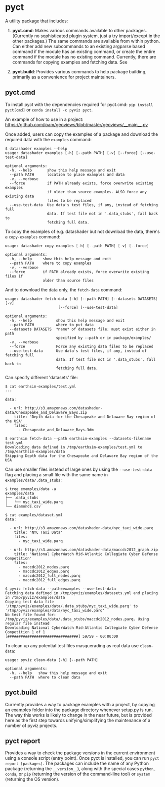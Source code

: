 # pyct

A utility package that includes:

  1. **pyct.cmd**: Makes various commands available to other
     packages. (Currently no sophisticated plugin system, just a try
     import/except in the other packages.) The same commands are
     available from within python. Can either add new subcommands to
     an existing argparse based command if the module has an existing
     command, or create the entire command if the module has no
     existing command. Currently, there are commands for copying
     examples and fetching data. See

  2. **pyct.build**: Provides various commands to help package
     building, primarily as a convenience for project maintainers.

## pyct.cmd

To install pyct with the dependencies required for pyct.cmd: `pip
install pyct[cmd]` or `conda install -c pyviz pyct`.

An example of how to use in a project:
https://github.com/ioam/geoviews/blob/master/geoviews/__main__.py

Once added, users can copy the examples of a package and download the
required data with the `examples` command:

```
$ datashader examples --help
usage: datashader examples [-h] [--path PATH] [-v] [--force] [--use-test-data]

optional arguments:
  -h, --help       show this help message and exit
  --path PATH      location to place examples and data
  -v, --verbose
  --force          if PATH already exists, force overwrite existing examples
                   if older than source examples. ALSO force any existing data
                   files to be replaced
  --use-test-data  Use data's test files, if any, instead of fetching full
                   data. If test file not in '.data_stubs', fall back to
                   fetching full data.
```

To copy the examples of e.g. datashader but not download the data,
there's a `copy-examples` command:

```
usage: datashader copy-examples [-h] [--path PATH] [-v] [--force]

optional arguments:
  -h, --help     show this help message and exit
  --path PATH    where to copy examples
  -v, --verbose
  --force        if PATH already exists, force overwrite existing files if
                 older than source files
```

And to download the data only, the `fetch-data` command:

```
usage: datashader fetch-data [-h] [--path PATH] [--datasets DATASETS] [-v]
                        [--force] [--use-test-data]

optional arguments:
  -h, --help           show this help message and exit
  --path PATH          where to put data
  --datasets DATASETS  *name* of datasets file; must exist either in path
                       specified by --path or in package/examples/
  -v, --verbose
  --force              Force any existing data files to be replaced
  --use-test-data      Use data's test files, if any, instead of fetching full
                       data. If test file not in '.data_stubs', fall back to
                       fetching full data.
```

Can specify different 'datasets' file:

```
$ cat earthsim-examples/test.yml
---

data:

  - url: http://s3.amazonaws.com/datashader-data/Chesapeake_and_Delaware_Bays.zip
    title: 'Depth data for the Chesapeake and Delaware Bay region of the USA'
    files:
      - Chesapeake_and_Delaware_Bays.3dm

$ earthsim fetch-data --path earthsim-examples --datasets-filename test.yml
Downloading data defined in /tmp/earthsim-examples/test.yml to /tmp/earthsim-examples/data
Skipping Depth data for the Chesapeake and Delaware Bay region of the USA
```

Can use smaller files instead of large ones by using the `--use-test-data` flag
and placing a small file with the same name in `examples/data/.data_stubs`:

```
$ tree examples/data -a
examples/data
├── .data_stubs
│   └── nyc_taxi_wide.parq
└── diamonds.csv

$ cat examples/dataset.yml
data:

  - url: http://s3.amazonaws.com/datashader-data/nyc_taxi_wide.parq
    title: 'NYC Taxi Data'
    files:
      - nyc_taxi_wide.parq

  - url: http://s3.amazonaws.com/datashader-data/maccdc2012_graph.zip
    title: 'National CyberWatch Mid-Atlantic Collegiate Cyber Defense Competition'
    files:
      - maccdc2012_nodes.parq
      - maccdc2012_edges.parq
      - maccdc2012_full_nodes.parq
      - maccdc2012_full_edges.parq

$ pyviz fetch-data --path=examples --use-test-data
Fetching data defined in /tmp/pyviz/examples/datasets.yml and placing in /tmp/pyviz/examples/data
Copying test data file '/tmp/pyviz/examples/data/.data_stubs/nyc_taxi_wide.parq' to '/tmp/pyviz/examples/data/nyc_taxi_wide.parq'
No test file found for: /tmp/pyviz/examples/data/.data_stubs/maccdc2012_nodes.parq. Using regular file instead
Downloading National CyberWatch Mid-Atlantic Collegiate Cyber Defense Competition 1 of 1
[################################] 59/59 - 00:00:00
```

To clean up any potential test files masquerading as real data use `clean-data`:

```
usage: pyviz clean-data [-h] [--path PATH]

optional arguments:
  -h, --help   show this help message and exit
  --path PATH  where to clean data
```

## pyct.build

Currently provides a way to package examples with a project, by
copying an examples folder into the package directory whenever
setup.py is run. The way this works is likely to change in the near
future, but is provided here as the first step towards
unifying/simplifying the maintenance of a number of pyviz projects.

## pyct report

Provides a way to check the package versions in the current environment using a console script (entry point). Once pyct is installed, you can run `pyct report [packages]`. The packages can include the name of any Python package (returning the `__version__`), along with the special cases `python`, `conda`, or `pip` (returning the version of the command-line tool) or `system` (returning the OS version).
